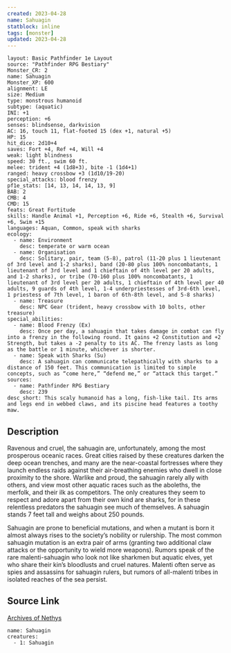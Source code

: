 ```yaml
---
created: 2023-04-28
name: Sahuagin
statblock: inline
tags: [monster]
updated: 2023-04-28
---
```

```statblock
layout: Basic Pathfinder 1e Layout
source: "Pathfinder RPG Bestiary"
Monster_CR: 2
name: Sahuagin
Monster_XP: 600
alignment: LE
size: Medium
type: monstrous humanoid
subtype: (aquatic)
INI: +1
perception: +6
senses: blindsense, darkvision
AC: 16, touch 11, flat-footed 15 (dex +1, natural +5)
HP: 15
hit_dice: 2d10+4
saves: Fort +4, Ref +4, Will +4
weak: light blindness
speed: 30 ft., swim 60 ft.
melee: trident +4 (1d8+3), bite -1 (1d4+1)
ranged: heavy crossbow +3 (1d10/19-20)
special_attacks: blood frenzy
pf1e_stats: [14, 13, 14, 14, 13, 9]
BAB: 2
CMB: 4
CMD: 15
feats: Great Fortitude
skills: Handle Animal +1, Perception +6, Ride +6, Stealth +6, Survival +6, Swim +15
languages: Aquan, Common, speak with sharks
ecology:
  - name: Environment
    desc: temperate or warm ocean
  - name: Organisation
    desc: Solitary, pair, team (5-8), patrol (11-20 plus 1 lieutenant of 3rd level and 1-2 sharks), band (20-80 plus 100% noncombatants, 1 lieutenant of 3rd level and 1 chieftain of 4th level per 20 adults, and 1-2 sharks), or tribe (70-160 plus 100% noncombatants, 1 lieutenant of 3rd level per 20 adults, 1 chieftain of 4th level per 40 adults, 9 guards of 4th level, 1-4 underpriestesses of 3rd-6th level, 1 priestess of 7th level, 1 baron of 6th-8th level, and 5-8 sharks)
  - name: Treasure
    desc: NPC Gear (trident, heavy crossbow with 10 bolts, other treasure)
special_abilities:
  - name: Blood Frenzy (Ex)
    desc: Once per day, a sahuagin that takes damage in combat can fly into a frenzy in the following round. It gains +2 Constitution and +2 Strength, but takes a -2 penalty to its AC. The frenzy lasts as long as the battle or 1 minute, whichever is shorter.
  - name: Speak with Sharks (Su)
    desc: A sahuagin can communicate telepathically with sharks to a distance of 150 feet. This communication is limited to simple concepts, such as “come here,” “defend me,” or “attack this target.”
sources:
  - name: Pathfinder RPG Bestiary
    desc: 239
desc_short: This scaly humanoid has a long, fish-like tail. Its arms and legs end in webbed claws, and its piscine head features a toothy maw.
```
## Description
Ravenous and cruel, the sahuagin are, unfortunately, among the most prosperous oceanic races. Great cities raised by these creatures darken the deep ocean trenches, and many are the near-coastal fortresses where they launch endless raids against their air-breathing enemies who dwell in close proximity to the shore. Warlike and proud, the sahuagin rarely ally with others, and view most other aquatic races such as the aboleths, the merfolk, and their ilk as competitors. The only creatures they seem to respect and adore apart from their own kind are sharks, for in these relentless predators the sahuagin see much of themselves. A sahuagin stands 7 feet tall and weighs about 250 pounds.

Sahuagin are prone to beneficial mutations, and when a mutant is born it almost always rises to the society’s nobility or rulership. The most common sahuagin mutation is an extra pair of arms (granting two additional claw attacks or the opportunity to wield more weapons). Rumors speak of the rare malenti-sahuagin who look not like sharkmen but aquatic elves, yet who share their kin’s bloodlusts and cruel natures. Malenti often serve as spies and assassins for sahuagin rulers, but rumors of all-malenti tribes in isolated reaches of the sea persist.
## Source Link
[Archives of Nethys](https://aonprd.com/MonsterDisplay.aspx?ItemName=Sahuagin)
```encounter-table
name: Sahuagin
creatures:
  - 1: Sahuagin
```
